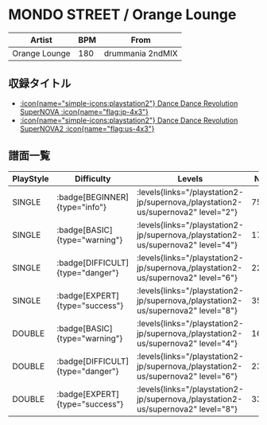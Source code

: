 # MONDO STREET / Orange Lounge

|Artist|BPM|From|
|------|---|----|
|Orange Lounge|180|drummania 2ndMIX|

## 収録タイトル

- [:icon{name="simple-icons:playstation2"} Dance Dance Revolution SuperNOVA :icon{name="flag:jp-4x3"}](/playstation2-jp/supernova)
- [:icon{name="simple-icons:playstation2"} Dance Dance Revolution SuperNOVA2 :icon{name="flag:us-4x3"}](/playstation2-us/supernova2)

## 譜面一覧

|PlayStyle|Difficulty|Levels|Notes|Movie|
|---------|----------|------|-----|-----|
|SINGLE| :badge[BEGINNER]{type="info"}| :levels{links="/playstation2-jp/supernova,/playstation2-us/supernova2" level="2"}|75/2||
|SINGLE| :badge[BASIC]{type="warning"}| :levels{links="/playstation2-jp/supernova,/playstation2-us/supernova2" level="4"}|179/17||
|SINGLE| :badge[DIFFICULT]{type="danger"}| :levels{links="/playstation2-jp/supernova,/playstation2-us/supernova2" level="6"}|229/35||
|SINGLE| :badge[EXPERT]{type="success"}| :levels{links="/playstation2-jp/supernova,/playstation2-us/supernova2" level="8"}|350/21||
|DOUBLE| :badge[BASIC]{type="warning"}| :levels{links="/playstation2-jp/supernova,/playstation2-us/supernova2" level="4"}|164/22||
|DOUBLE| :badge[DIFFICULT]{type="danger"}| :levels{links="/playstation2-jp/supernova,/playstation2-us/supernova2" level="6"}|235/36||
|DOUBLE| :badge[EXPERT]{type="success"}| :levels{links="/playstation2-jp/supernova,/playstation2-us/supernova2" level="8"}|333/26||

